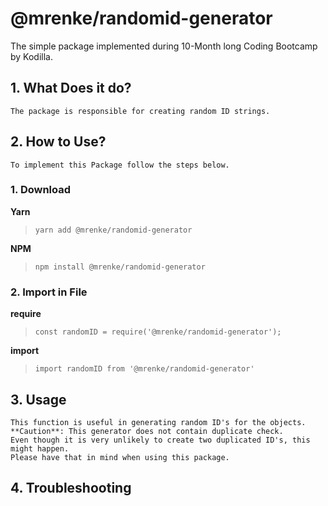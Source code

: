 # @mrenke/randomid-generator
The simple package implemented during 10-Month long Coding Bootcamp by Kodilla. 

## 1. What Does it do?
    The package is responsible for creating random ID strings. 

## 2. How to Use? 
    To implement this Package follow the steps below. 

  ### 1. **Download**
  **Yarn**
  > `yarn add @mrenke/randomid-generator`

  **NPM**   
  > `npm install @mrenke/randomid-generator`

  ### 2. **Import in File**
  **require**
  > `const randomID = require('@mrenke/randomid-generator');`

  **import**   
  > `import randomID from '@mrenke/randomid-generator'`

## 3. Usage
    This function is useful in generating random ID's for the objects.
    **Caution**: This generator does not contain duplicate check.
    Even though it is very unlikely to create two duplicated ID's, this might happen. 
    Please have that in mind when using this package. 

## 4. Troubleshooting